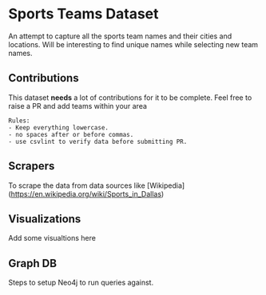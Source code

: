 # Sports Teams Dataset
An attempt to capture all the sports team names and their cities and locations. Will be interesting to find unique names while selecting new team names.


## Contributions
This dataset **needs** a lot of contributions for it to be complete. Feel free to raise a PR and add teams within your area

```
Rules:
- Keep everything lowercase.
- no spaces after or before commas.
- use csvlint to verify data before submitting PR.

```

## Scrapers
To scrape the data from data sources like [Wikipedia] (https://en.wikipedia.org/wiki/Sports_in_Dallas)

## Visualizations
Add some visualtions here

## Graph DB
Steps to setup Neo4j to run queries against.